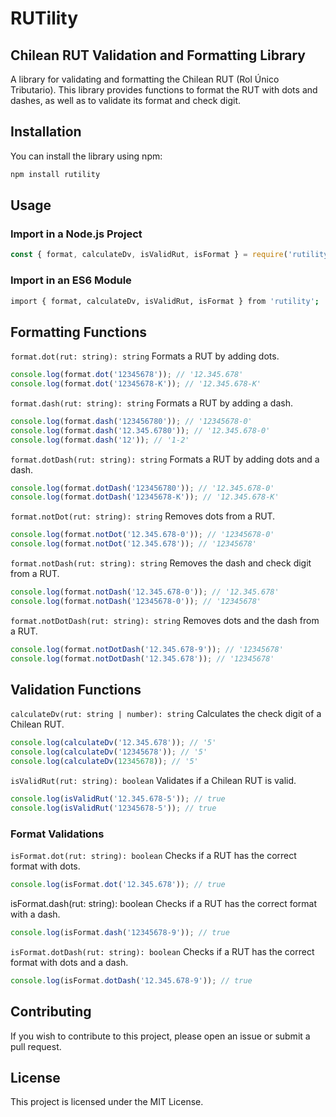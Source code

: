 # RUTility
## Chilean RUT Validation and Formatting Library

A library for validating and formatting the Chilean RUT (Rol Único Tributario). This library provides functions to format the RUT with dots and dashes, as well as to validate its format and check digit.

## Installation

You can install the library using npm:

```sh
npm install rutility
```

## Usage

### Import in a Node.js Project
```javascript
const { format, calculateDv, isValidRut, isFormat } = require('rutility');
```

### Import in an ES6 Module
```sh
import { format, calculateDv, isValidRut, isFormat } from 'rutility';
```

## Formatting Functions
`format.dot(rut: string): string`
Formats a RUT by adding dots.

```javascript
console.log(format.dot('12345678')); // '12.345.678'
console.log(format.dot('12345678-K')); // '12.345.678-K'
```

`format.dash(rut: string): string`
Formats a RUT by adding a dash.

```javascript
console.log(format.dash('123456780')); // '12345678-0'
console.log(format.dash('12.345.6780')); // '12.345.678-0'
console.log(format.dash('12')); // '1-2'
```

`format.dotDash(rut: string): string`
Formats a RUT by adding dots and a dash.

```javascript
console.log(format.dotDash('123456780')); // '12.345.678-0'
console.log(format.dotDash('12345678-K')); // '12.345.678-K'
```

`format.notDot(rut: string): string`
Removes dots from a RUT.

```javascript
console.log(format.notDot('12.345.678-0')); // '12345678-0'
console.log(format.notDot('12.345.678')); // '12345678'
```

`format.notDash(rut: string): string`
Removes the dash and check digit from a RUT.

```javascript
console.log(format.notDash('12.345.678-0')); // '12.345.678'
console.log(format.notDash('12345678-0')); // '12345678'
```

`format.notDotDash(rut: string): string`
Removes dots and the dash from a RUT.

```javascript
console.log(format.notDotDash('12.345.678-9')); // '12345678'
console.log(format.notDotDash('12.345.678')); // '12345678'
```

## Validation Functions
`calculateDv(rut: string | number): string`
Calculates the check digit of a Chilean RUT.

```javascript
console.log(calculateDv('12.345.678')); // '5'
console.log(calculateDv('12345678')); // '5'
console.log(calculateDv(12345678)); // '5'
```

`isValidRut(rut: string): boolean`
Validates if a Chilean RUT is valid.

```javascript
console.log(isValidRut('12.345.678-5')); // true
console.log(isValidRut('12345678-5')); // true
```

### Format Validations
`isFormat.dot(rut: string): boolean`
Checks if a RUT has the correct format with dots.

``` javascript
console.log(isFormat.dot('12.345.678')); // true
```

isFormat.dash(rut: string): boolean
Checks if a RUT has the correct format with a dash.

``` javascript
console.log(isFormat.dash('12345678-9')); // true
```

`isFormat.dotDash(rut: string): boolean`
Checks if a RUT has the correct format with dots and a dash.

```javascript
console.log(isFormat.dotDash('12.345.678-9')); // true
```

## Contributing
If you wish to contribute to this project, please open an issue or submit a pull request.

## License
This project is licensed under the MIT License.

